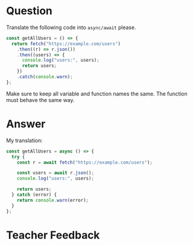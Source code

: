 # Question

Translate the following code into `async/await` please.

```js
const getAllUsers = () => {
  return fetch("https://example.com/users")
    .then((r) => r.json())
    .then((users) => {
      console.log("users:", users);
      return users;
    })
    .catch(console.warn);
};
```

Make sure to keep all variable and function names the same. The function must behave the same way.

# Answer

My translation:

```js
const getAllUsers = async () => {
  try {
    const r = await fetch("https://example.com/users");

    const users = await r.json();
    console.log("users:", users);

    return users;
  } catch (error) {
    return console.warn(error);
  }
};
```

# Teacher Feedback
